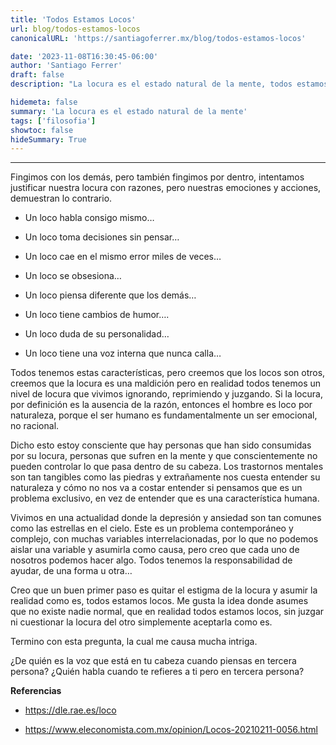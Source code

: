```yaml
---
title: 'Todos Estamos Locos'
url: blog/todos-estamos-locos
canonicalURL: 'https://santiagoferrer.mx/blog/todos-estamos-locos'

date: '2023-11-08T16:30:45-06:00'
author: 'Santiago Ferrer'
draft: false
description: "La locura es el estado natural de la mente, todos estamos locos, pero, todos fingimos no estarlo."

hidemeta: false
summary: 'La locura es el estado natural de la mente'
tags: ['filosofia']
showtoc: false
hideSummary: True
---
```

***


Fingimos con los demás, pero también fingimos por dentro, intentamos justificar nuestra locura con razones, pero nuestras emociones y acciones, demuestran lo contrario.

- Un loco habla consigo mismo…

- Un loco toma decisiones sin pensar…

- Un loco cae en el mismo error miles de veces…

- Un loco se obsesiona…

- Un loco piensa diferente que los demás…

- Un loco tiene cambios de humor….

- Un loco duda de su personalidad…

- Un loco tiene una voz interna que nunca calla…

Todos tenemos estas características, pero creemos que los locos son otros, creemos que la locura es una maldición pero en realidad todos tenemos un nivel de locura que vivimos ignorando, reprimiendo y juzgando. Si la locura, por definición es la ausencia de la razón, entonces el hombre es loco por naturaleza, porque el ser humano es fundamentalmente un ser emocional, no racional.

Dicho esto estoy consciente que hay personas que han sido consumidas por su locura, personas que sufren en la mente y que conscientemente no pueden controlar lo que pasa dentro de su cabeza. Los trastornos mentales son tan tangibles como las piedras y extrañamente nos cuesta entender su naturaleza y cómo no nos va a costar entender si pensamos que es un problema exclusivo, en vez de entender que es una característica humana.

Vivimos en una actualidad donde la depresión y ansiedad son tan comunes como las estrellas en el cielo. Este es un problema contemporáneo y complejo, con muchas variables interrelacionadas, por lo que no podemos aislar una variable y asumirla como causa, pero creo que cada uno de nosotros podemos hacer algo. Todos tenemos la responsabilidad de ayudar, de una forma u otra…

Creo que un buen primer paso es quitar el estigma de la locura y asumir la realidad como es, todos estamos locos. Me gusta la idea donde asumes que no existe nadie normal, que en realidad todos estamos locos, sin juzgar ni cuestionar la locura del otro simplemente aceptarla como es.

Termino con esta pregunta, la cual me causa mucha intriga.

¿De quién es la voz que está en tu cabeza cuando piensas en tercera persona? ¿Quién habla cuando te refieres a ti pero en tercera persona?

**Referencias**

- https://dle.rae.es/loco

- https://www.eleconomista.com.mx/opinion/Locos-20210211-0056.html
